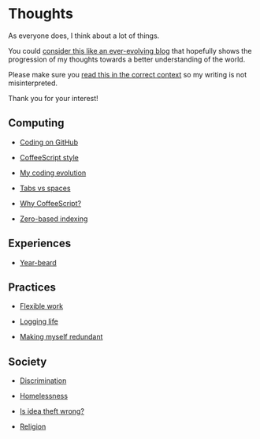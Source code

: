 # Thoughts

As everyone does, I think about a lot of things.

You could
[consider this like an ever-evolving blog](./on/why_not_a_blog/)
that hopefully shows the progression of my thoughts towards a better
understanding of the world.

Please make sure you [read this in the correct context](./on/context/)
so my writing is not misinterpreted.

Thank you for your interest!


## Computing

- [Coding on GitHub](./on/coding_on_GitHub/)

- [CoffeeScript style](./on/CoffeeScript_style/)

- [My coding evolution](./on/my_coding_evolution/)

- [Tabs vs spaces](./on/tabs_vs_spaces/)

- [Why CoffeeScript?](./on/why_CoffeeScript/)

- [Zero-based indexing](./on/zero-based_index/)


## Experiences

- [Year-beard](./on/year-beard/)


## Practices

- [Flexible work](./on/flexible_work/)

- [Logging life](./on/logging_life/)

- [Making myself redundant](./on/making_myself_redundant/)


## Society

- [Discrimination](./on/discrimination/)

- [Homelessness](./on/homelessness/)

- [Is idea theft wrong?](./on/is_idea_theft_wrong/)

- [Religion](./on/religion/)
